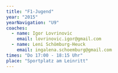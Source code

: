 ```yaml
---
title: "F1-Jugend"
year: "2015"
yearNavigation: "U9"
coaches:
  - name: Igor Lovrinovic
    email: lovrinovic.igor@gmail.com
  - name: Leni Schömburg-Heuck
    email: ingalena.schoemburg@gmail.com
times: "Do 17:00 - 18:15 Uhr"
place: "Sportplatz am Leinritt"
---
```

